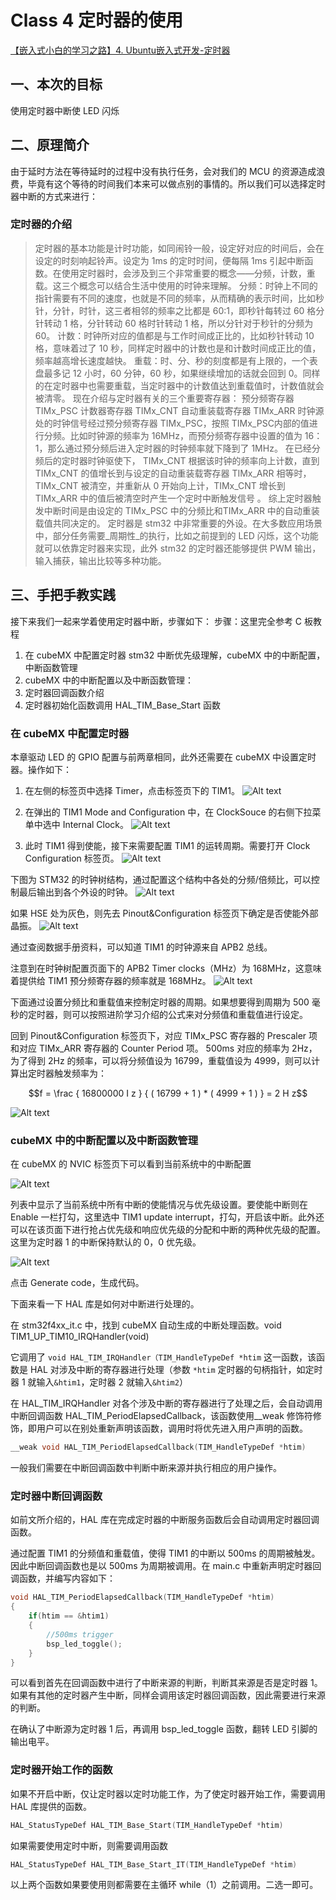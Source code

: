 # Class 4 定时器的使用

[【嵌入式小白的学习之路】4. Ubuntu嵌入式开发-定时器](https://www.bilibili.com/video/BV1Gu4y1S7p3)

## 一、本次的目标

使用定时器中断使 LED 闪烁

## 二、原理简介

由于延时方法在等待延时的过程中没有执行任务，会对我们的 MCU 的资源造成浪费，毕竟有这个等待的时间我们本来可以做点别的事情的。所以我们可以选择定时器中断的方式来进行：

### 定时器的介绍

>定时器的基本功能是计时功能，如同闹铃一般，设定好对应的时间后，会在设定的时刻响起铃声。设定为 1ms 的定时时间，便每隔 1ms 引起中断函数。在使用定时器时，会涉及到三个非常重要的概念——分频，计数，重载。这三个概念可以结合生活中使用的时钟来理解。
>分频：时钟上不同的指针需要有不同的速度，也就是不同的频率，从而精确的表示时间，比如秒针，分针，时针，这三者相邻的频率之比都是 60:1，即秒针每转过 60 格分针转动 1 格，分针转动 60 格时针转动 1 格，所以分针对于秒针的分频为 60。
>计数：时钟所对应的值都是与工作时间成正比的，比如秒针转动 10 格，意味着过了 10 秒，同样定时器中的计数也是和计数时间成正比的值，频率越高增长速度越快。
>重载：时、分、秒的刻度都是有上限的，一个表盘最多记 12 小时，60 分钟，60 秒，如果继续增加的话就会回到 0。同样的在定时器中也需要重载，当定时器中的计数值达到重载值时，计数值就会被清零。
>现在介绍与定时器有关的三个重要寄存器：
>预分频寄存器 TIMx_PSC
>计数器寄存器 TIMx_CNT
>自动重装载寄存器 TIMx_ARR
>时钟源处的时钟信号经过预分频寄存器 TIMx_PSC，按照 TIMx_PSC内部的值进行分频。比如时钟源的频率为 16MHz，而预分频寄存器中设置的值为 16：1，那么通过预分频后进入定时器的时钟频率就下降到了 1MHz。
>在已经分频后的定时器时钟驱使下， TIMx_CNT 根据该时钟的频率向上计数，直到TIMx_CNT 的值增长到与设定的自动重装载寄存器 TIMx_ARR 相等时， TIMx_CNT 被清空，并重新从 0 开始向上计，TIMx_CNT 增长到TIMx_ARR 中的值后被清空时产生一个定时中断触发信号 。 综上定时器触发中断时间是由设定的 TIMx_PSC 中的分频比和TIMx_ARR 中的自动重装载值共同决定的。
>定时器是 stm32 中非常重要的外设。在大多数应用场景中，部分任务需要_周期性_的执行，比如之前提到的 LED 闪烁，这个功能就可以依靠定时器来实现，此外 stm32 的定时器还能够提供 PWM 输出，输入捕获，输出比较等多种功能。

## 三、手把手教实践

接下来我们一起来学着使用定时器中断，步骤如下： 步骤：这里完全参考 C 板教程

1. 在 cubeMX 中配置定时器 stm32 中断优先级理解，cubeMX 中的中断配置，中断函数管理
2. cubeMX 中的中断配置以及中断函数管理：
3. 定时器回调函数介绍
4. 定时器初始化函数调用 HAL_TIM_Base_Start 函数

### 在 cubeMX 中配置定时器

本章驱动 LED 的 GPIO 配置与前两章相同，此外还需要在 cubeMX 中设置定时器。操作如下：

1. 在左侧的标签页中选择 Timer，点击标签页下的 TIM1。
![Alt text](image-17.png)

2. 在弹出的 TIM1 Mode and Configuration 中，在 ClockSouce 的右侧下拉菜单中选中 Internal Clock。
![Alt text](image-24.png)

3. 此时 TIM1 得到使能，接下来需要配置 TIM1 的运转周期。需要打开 Clock Configuration 标签页。
![Alt text](image-25.png)

下图为 STM32 的时钟树结构，通过配置这个结构中各处的分频/倍频比，可以控制最后输出到各个外设的时钟。
![Alt text](image-26.png)

如果 HSE 处为灰色，则先去 Pinout&Configuration 标签页下确定是否使能外部晶振。
![Alt text](image-27.png)

通过查阅数据手册资料，可以知道 TIM1 的时钟源来自 APB2 总线。

注意到在时钟树配置页面下的 APB2 Timer clocks（MHz）为 168MHz，这意味着提供给 TIM1 预分频寄存器的频率就是 168MHz。
![Alt text](image-28.png)

下面通过设置分频比和重载值来控制定时器的周期。如果想要得到周期为 500 毫秒的定时器，则可以按照进阶学习介绍的公式来对分频值和重载值进行设定。

回到 Pinout&Configuration 标签页下，对应 TIMx_PSC 寄存器的 Prescaler 项和对应 TIMx_ARR 寄存器的 Counter Period 项。
500ms 对应的频率为 2Hz，为了得到 2Hz 的频率，可以将分频值设为 16799，重载值设为 4999，则可以计算出定时器触发频率为：

$$f = \frac { 16800000 I z } { ( 16799 + 1 ) * ( 4999 + 1 ) } = 2 H z$$

![Alt text](image-29.png)

### cubeMX 中的中断配置以及中断函数管理

在 cubeMX 的 NVIC 标签页下可以看到当前系统中的中断配置

![Alt text](image-30.png)

列表中显示了当前系统中所有中断的使能情况与优先级设置。要使能中断则在 Enable 一栏打勾，这里选中 TIM1 update interrupt，打勾，开启该中断。此外还可以在该页面下进行抢占优先级和响应优先级的分配和中断的两种优先级的配置。这里为定时器 1 的中断保持默认的 0，0 优先级。

![Alt text](image-31.png)

点击 Generate code，生成代码。

下面来看一下 HAL 库是如何对中断进行处理的。

在 stm32f4xx_it.c 中，找到 cubeMX 自动生成的中断处理函数。void TIM1_UP_TIM10_IRQHandler(void)

它调用了 `void HAL_TIM_IRQHandler（TIM_HandleTypeDef *htim` 这一函数，该函数是 HAL 对涉及中断的寄存器进行处理（参数 `*htim` 定时器的句柄指针，如定时器 1 就输入`&htim1`，定时器 2 就输入`&htim2`）

在 HAL_TIM_IRQHandler 对各个涉及中断的寄存器进行了处理之后，会自动调用中断回调函数 HAL_TIM_PeriodElapsedCallback，该函数使用__weak 修饰符修饰，即用户可以在别处重新声明该函数，调用时将优先进入用户声明的函数。

```c
__weak void HAL_TIM_PeriodElapsedCallback(TIM_HandleTypeDef *htim)
```

一般我们需要在中断回调函数中判断中断来源并执行相应的用户操作。

### 定时器中断回调函数

如前文所介绍的，HAL 库在完成定时器的中断服务函数后会自动调用定时器回调函数。

通过配置 TIM1 的分频值和重载值，使得 TIM1 的中断以 500ms 的周期被触发。因此中断回调函数也是以 500ms 为周期被调用。在 main.c 中重新声明定时器回调函数，并编写内容如下：

```c
void HAL_TIM_PeriodElapsedCallback(TIM_HandleTypeDef *htim) 
{ 
    if(htim == &htim1) 
    { 
        //500ms trigger 
        bsp_led_toggle(); 
    } 
}
```

可以看到首先在回调函数中进行了中断来源的判断，判断其来源是否是定时器 1。如果有其他的定时器产生中断，同样会调用该定时器回调函数，因此需要进行来源的判断。

在确认了中断源为定时器 1 后，再调用 bsp_led_toggle 函数，翻转 LED 引脚的输出电平。

### 定时器开始工作的函数

如果不开启中断，仅让定时器以定时功能工作，为了使定时器开始工作，需要调用 HAL 库提供的函数。

```c
HAL_StatusTypeDef HAL_TIM_Base_Start(TIM_HandleTypeDef *htim)
```

如果需要使用定时中断，则需要调用函数 

```c
HAL_StatusTypeDef HAL_TIM_Base_Start_IT(TIM_HandleTypeDef *htim)
```

以上两个函数如果要使用则都需要在主循环 while（1）之前调用。二选一即可。
